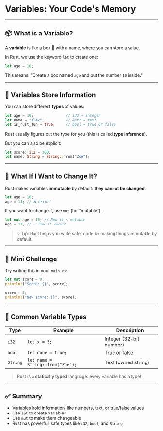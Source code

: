 # Variables: Your Code's Memory

---

## 📦 What is a Variable?

A **variable** is like a box 🧰 with a name, where you can store a value.

In Rust, we use the keyword `let` to create one:

```rust
let age = 10;
```

This means:
"Create a box named `age` and put the number `10` inside."

---

## 🧠 Variables Store Information

You can store different **types** of values:

```rust
let age = 10;               // i32 → integer
let name = "Alex";          // &str → text
let is_rust_fun = true;     // bool → true or false
```

Rust usually figures out the type for you (this is called **type inference**).

But you can also be explicit:

```rust
let score: i32 = 100;
let name: String = String::from("Zoe");
```

---

## 🔄 What If I Want to Change It?

Rust makes variables **immutable** by default: **they cannot be changed**.

```rust
let age = 10;
age = 11; // ❌ error!
```

If you want to change it, use `mut` (for "mutable"):

```rust
let mut age = 10; // Now it's mutable
age = 11; // ✅ now it works!
```

> 💡 Tip: Rust helps you write safer code by making things immutable by default.

---

## 🧪 Mini Challenge

Try writing this in your `main.rs`:

```rust
let mut score = 0;
println!("Score: {}", score);

score = 5;
println!("New score: {}", score);
```

---

## 🧠 Common Variable Types

| Type     | Example                           | Description             |
|----------|-----------------------------------|-------------------------|
| `i32`    | `let x = 5;`                      | Integer (32-bit number) |
| `bool`   | `let done = true;`                | True or false           |
| `String` | `let name = String::from("Zoe");` | Text (owned string)     |

> Rust is a **statically typed** language: every variable has a type!

---

## ✅ Summary

- Variables hold information: like numbers, text, or true/false values
- Use `let` to create variables
- Use `mut` to make them changeable
- Rust has powerful, safe types like `i32`, `bool`, and `String`
